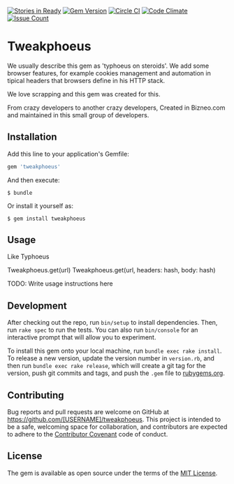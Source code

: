 [![Stories in Ready](https://badge.waffle.io/basestylo/Tweakphoeus.png?label=ready&title=Ready)](https://waffle.io/basestylo/Tweakphoeus)
[![Gem Version](https://badge.fury.io/rb/tweakphoeus.svg)](https://badge.fury.io/rb/tweakphoeus)
[![Circle CI](https://circleci.com/gh/basestylo/Tweakphoeus/tree/master.svg?style=svg)](https://circleci.com/gh/basestylo/Tweakphoeus/tree/master)
[![Code Climate](https://codeclimate.com/github/basestylo/Tweakphoeus/badges/gpa.svg)](https://codeclimate.com/github/basestylo/Tweakphoeus)
[![Issue Count](https://codeclimate.com/github/basestylo/Tweakphoeus/badges/issue_count.svg)](https://codeclimate.com/github/basestylo/Tweakphoeus)
# Tweakphoeus

We usually describe this gem as 'typhoeus on steroids'. We add some browser features, for example cookies management and automation in tipical headers that browsers define in his HTTP stack.

We love scrapping and this gem was created for this. 

From crazy developers to another crazy developers, Created in Bizneo.com and maintained in this small group of developers.


## Installation

Add this line to your application's Gemfile:

```ruby
gem 'tweakphoeus'
```

And then execute:

    $ bundle

Or install it yourself as:

    $ gem install tweakphoeus

## Usage
Like Typhoeus

Tweakphoeus.get(url)
Tweakphoeus.get(url, headers: hash, body: hash)

TODO: Write usage instructions here

## Development

After checking out the repo, run `bin/setup` to install dependencies. Then, run `rake spec` to run the tests. You can also run `bin/console` for an interactive prompt that will allow you to experiment.

To install this gem onto your local machine, run `bundle exec rake install`. To release a new version, update the version number in `version.rb`, and then run `bundle exec rake release`, which will create a git tag for the version, push git commits and tags, and push the `.gem` file to [rubygems.org](https://rubygems.org).

## Contributing

Bug reports and pull requests are welcome on GitHub at https://github.com/[USERNAME]/tweakphoeus. This project is intended to be a safe, welcoming space for collaboration, and contributors are expected to adhere to the [Contributor Covenant](contributor-covenant.org) code of conduct.


## License

The gem is available as open source under the terms of the [MIT License](http://opensource.org/licenses/MIT).

